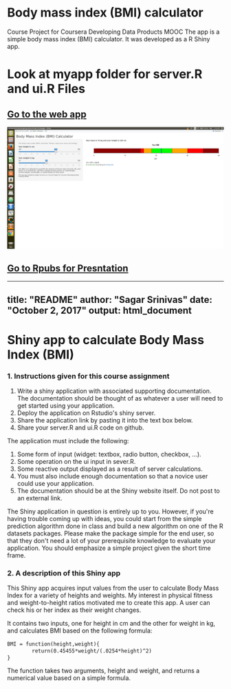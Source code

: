 # Body mass index (BMI) calculator

Course Project for Coursera Developing Data Products MOOC
The app is a simple body mass index (BMI) calculator. It was developed as a R Shiny app.
# Look at myapp folder for server.R and ui.R Files

## **[Go to the web app](https://sakhinanasagarsrinivas.shinyapps.io/myapp/)**


![Title image](readme_img/title.png)

## **[Go to Rpubs for Presntation](http://rpubs.com/sakhinanasagarsrinivas/314267)**
---
title: "README"
author: "Sagar Srinivas"
date: "October 2, 2017"
output: html_document
---

# Shiny app to calculate Body Mass Index (BMI)


### 1. Instructions given for this course assignment

1. Write a shiny application with associated supporting documentation. The documentation should be thought of as whatever a user will need to get started using your application. 
2. Deploy the application on Rstudio's shiny server.
3. Share the application link by pasting it into the text box below. 
4. Share your server.R and ui.R code on github. 

The application must include the following:

1. Some form of input (widget: textbox, radio button, checkbox, ...).
2. Some operation on the ui input in sever.R.
3. Some reactive output displayed as a result of server calculations.
4. You must also include enough documentation so that a novice user could use your application.
5. The documentation should be at the Shiny website itself. Do not post to an external link.

The Shiny application in question is entirely up to you. However, if you're having trouble coming up with ideas, you could start from the simple prediction algorithm done in class and build a new algorithm on one of the R datasets packages. Please make the package simple for the end user, so that they don't need a lot of your prerequisite knowledge to evaluate your application. You should emphasize a simple project given the short time frame.  

### 2. A description of this Shiny app

This Shiny app  acquires input values from the user to calculate Body Mass Index for a variety of heights and weights. My interest in physical fitness and weight-to-height ratios motivated me to create this app. A user can check his or her index as their weight changes. 

It contains two inputs, one for height in cm and the other  for weight in kg, and calculates BMI based on the following formula:
``` {r}
BMI = function(height,weight){
        return(0.45455*weight/(.0254*height)^2)
}
```
The function takes two arguments, height and weight, and returns a numerical value based on a simple formula.
